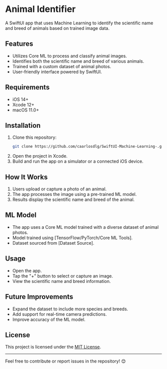 # Animal Identifier

A SwiftUI app that uses Machine Learning to identify the scientific name and breed of animals based on trained image data.

## Features
- Utilizes Core ML to process and classify animal images.
- Identifies both the scientific name and breed of various animals.
- Trained with a custom dataset of animal photos.
- User-friendly interface powered by SwiftUI.

## Requirements
- iOS 14+  
- Xcode 12+  
- macOS 11.0+  

## Installation
1. Clone this repository:
   ```bash
   git clone https://github.com/caarlosdlg/SwiftUI-Machine-Learning-.git
   ```
2. Open the project in Xcode.
3. Build and run the app on a simulator or a connected iOS device.

## How It Works
1. Users upload or capture a photo of an animal.
2. The app processes the image using a pre-trained ML model.
3. Results display the scientific name and breed of the animal.

## ML Model
- The app uses a Core ML model trained with a diverse dataset of animal photos.
- Model trained using [TensorFlow/PyTorch/Core ML Tools].
- Dataset sourced from [Dataset Source].

## Usage
- Open the app.
- Tap the "+" button to select or capture an image.
- View the scientific name and breed information.

## Future Improvements
- Expand the dataset to include more species and breeds.
- Add support for real-time camera predictions.
- Improve accuracy of the ML model.

## License
This project is licensed under the [MIT License](LICENSE).

---

Feel free to contribute or report issues in the repository! 😊
